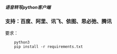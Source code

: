 ***语音转写python客户端***

### 支持：百度、阿里、讯飞、依图、思必弛、腾讯

要求：
````
    python3
    pip install -r requirements.txt
